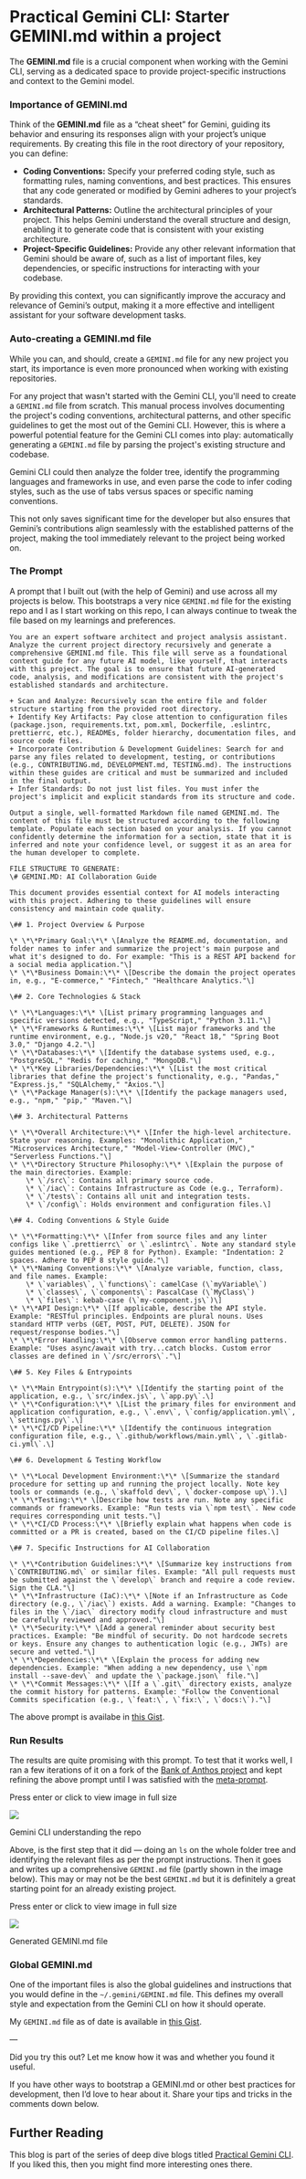 # Practical Gemini CLI: Starter GEMINI.md within a project

The **GEMINI.md** file is a crucial component when working with the Gemini CLI, serving as a dedicated space to provide project-specific instructions and context to the Gemini model.

### Importance of GEMINI.md

Think of the **GEMINI.md** file as a “cheat sheet” for Gemini, guiding its behavior and ensuring its responses align with your project’s unique requirements. By creating this file in the root directory of your repository, you can define:

*   **Coding Conventions:** Specify your preferred coding style, such as formatting rules, naming conventions, and best practices. This ensures that any code generated or modified by Gemini adheres to your project’s standards.
*   **Architectural Patterns:** Outline the architectural principles of your project. This helps Gemini understand the overall structure and design, enabling it to generate code that is consistent with your existing architecture.
*   **Project-Specific Guidelines:** Provide any other relevant information that Gemini should be aware of, such as a list of important files, key dependencies, or specific instructions for interacting with your codebase.

By providing this context, you can significantly improve the accuracy and relevance of Gemini’s output, making it a more effective and intelligent assistant for your software development tasks.

### Auto-creating a GEMINI.md file

While you can, and should, create a `GEMINI.md` file for any new project you start, its importance is even more pronounced when working with existing repositories.

For any project that wasn't started with the Gemini CLI, you'll need to create a `GEMINI.md` file from scratch. This manual process involves documenting the project's coding conventions, architectural patterns, and other specific guidelines to get the most out of the Gemini CLI. However, this is where a powerful potential feature for the Gemini CLI comes into play: automatically generating a `GEMINI.md` file by parsing the project's existing structure and codebase.

Gemini CLI could then analyze the folder tree, identify the programming languages and frameworks in use, and even parse the code to infer coding styles, such as the use of tabs versus spaces or specific naming conventions.

This not only saves significant time for the developer but also ensures that Gemini’s contributions align seamlessly with the established patterns of the project, making the tool immediately relevant to the project being worked on.

### The Prompt

A prompt that I built out (with the help of Gemini) and use across all my projects is below. This bootstraps a very nice `GEMINI.md` file for the existing repo and I as I start working on this repo, I can always continue to tweak the file based on my learnings and preferences.

```
You are an expert software architect and project analysis assistant. Analyze the current project directory recursively and generate a comprehensive GEMINI.md file. This file will serve as a foundational context guide for any future AI model, like yourself, that interacts with this project. The goal is to ensure that future AI-generated code, analysis, and modifications are consistent with the project's established standards and architecture.  
  
+ Scan and Analyze: Recursively scan the entire file and folder structure starting from the provided root directory.  
+ Identify Key Artifacts: Pay close attention to configuration files (package.json, requirements.txt, pom.xml, Dockerfile, .eslintrc, prettierrc, etc.), READMEs, folder hierarchy, documentation files, and source code files.  
+ Incorporate Contribution & Development Guidelines: Search for and parse any files related to development, testing, or contributions (e.g., CONTRIBUTING.md, DEVELOPMENT.md, TESTING.md). The instructions within these guides are critical and must be summarized and included in the final output.  
+ Infer Standards: Do not just list files. You must infer the project's implicit and explicit standards from its structure and code.  
  
Output a single, well-formatted Markdown file named GEMINI.md. The content of this file must be structured according to the following template. Populate each section based on your analysis. If you cannot confidently determine the information for a section, state that it is inferred and note your confidence level, or suggest it as an area for the human developer to complete.  
  
FILE STRUCTURE TO GENERATE:  
\# GEMINI.MD: AI Collaboration Guide  
  
This document provides essential context for AI models interacting with this project. Adhering to these guidelines will ensure consistency and maintain code quality.  
  
\## 1. Project Overview & Purpose  
  
\* \*\*Primary Goal:\*\* \[Analyze the README.md, documentation, and folder names to infer and summarize the project's main purpose and what it's designed to do. For example: "This is a REST API backend for a social media application."\]  
\* \*\*Business Domain:\*\* \[Describe the domain the project operates in, e.g., "E-commerce," "Fintech," "Healthcare Analytics."\]  
  
\## 2. Core Technologies & Stack  
  
\* \*\*Languages:\*\* \[List primary programming languages and specific versions detected, e.g., "TypeScript," "Python 3.11."\]  
\* \*\*Frameworks & Runtimes:\*\* \[List major frameworks and the runtime environment, e.g., "Node.js v20," "React 18," "Spring Boot 3.0," "Django 4.2."\]  
\* \*\*Databases:\*\* \[Identify the database systems used, e.g., "PostgreSQL," "Redis for caching," "MongoDB."\]  
\* \*\*Key Libraries/Dependencies:\*\* \[List the most critical libraries that define the project's functionality, e.g., "Pandas," "Express.js," "SQLAlchemy," "Axios."\]  
\* \*\*Package Manager(s):\*\* \[Identify the package managers used, e.g., "npm," "pip," "Maven."\]  
  
\## 3. Architectural Patterns  
  
\* \*\*Overall Architecture:\*\* \[Infer the high-level architecture. State your reasoning. Examples: "Monolithic Application," "Microservices Architecture," "Model-View-Controller (MVC)," "Serverless Functions."\]  
\* \*\*Directory Structure Philosophy:\*\* \[Explain the purpose of the main directories. Example:  
    \* \`/src\`: Contains all primary source code.  
    \* \`/iac\`: Contains Infrastructure as Code (e.g., Terraform).  
    \* \`/tests\`: Contains all unit and integration tests.  
    \* \`/config\`: Holds environment and configuration files.\]  
  
\## 4. Coding Conventions & Style Guide  
  
\* \*\*Formatting:\*\* \[Infer from source files and any linter configs like \`.prettierrc\` or \`.eslintrc\`. Note any standard style guides mentioned (e.g., PEP 8 for Python). Example: "Indentation: 2 spaces. Adhere to PEP 8 style guide."\]  
\* \*\*Naming Conventions:\*\* \[Analyze variable, function, class, and file names. Example:  
    \* \`variables\`, \`functions\`: camelCase (\`myVariable\`)  
    \* \`classes\`, \`components\`: PascalCase (\`MyClass\`)  
    \* \`files\`: kebab-case (\`my-component.js\`)\]  
\* \*\*API Design:\*\* \[If applicable, describe the API style. Example: "RESTful principles. Endpoints are plural nouns. Uses standard HTTP verbs (GET, POST, PUT, DELETE). JSON for request/response bodies."\]  
\* \*\*Error Handling:\*\* \[Observe common error handling patterns. Example: "Uses async/await with try...catch blocks. Custom error classes are defined in \`/src/errors\`."\]  
  
\## 5. Key Files & Entrypoints  
  
\* \*\*Main Entrypoint(s):\*\* \[Identify the starting point of the application, e.g., \`src/index.js\`, \`app.py\`.\]  
\* \*\*Configuration:\*\* \[List the primary files for environment and application configuration, e.g., \`.env\`, \`config/application.yml\`, \`settings.py\`.\]  
\* \*\*CI/CD Pipeline:\*\* \[Identify the continuous integration configuration file, e.g., \`.github/workflows/main.yml\`, \`.gitlab-ci.yml\`.\]  
  
\## 6. Development & Testing Workflow  
  
\* \*\*Local Development Environment:\*\* \[Summarize the standard procedure for setting up and running the project locally. Note key tools or commands (e.g., \`skaffold dev\`, \`docker-compose up\`).\]  
\* \*\*Testing:\*\* \[Describe how tests are run. Note any specific commands or frameworks. Example: "Run tests via \`npm test\`. New code requires corresponding unit tests."\]  
\* \*\*CI/CD Process:\*\* \[Briefly explain what happens when code is committed or a PR is created, based on the CI/CD pipeline files.\]  
  
\## 7. Specific Instructions for AI Collaboration  
  
\* \*\*Contribution Guidelines:\*\* \[Summarize key instructions from \`CONTRIBUTING.md\` or similar files. Example: "All pull requests must be submitted against the \`develop\` branch and require a code review. Sign the CLA."\]  
\* \*\*Infrastructure (IaC):\*\* \[Note if an Infrastructure as Code directory (e.g., \`/iac\`) exists. Add a warning. Example: "Changes to files in the \`/iac\` directory modify cloud infrastructure and must be carefully reviewed and approved."\]  
\* \*\*Security:\*\* \[Add a general reminder about security best practices. Example: "Be mindful of security. Do not hardcode secrets or keys. Ensure any changes to authentication logic (e.g., JWTs) are secure and vetted."\]  
\* \*\*Dependencies:\*\* \[Explain the process for adding new dependencies. Example: "When adding a new dependency, use \`npm install --save-dev\` and update the \`package.json\` file."\]  
\* \*\*Commit Messages:\*\* \[If a \`.git\` directory exists, analyze the commit history for patterns. Example: "Follow the Conventional Commits specification (e.g., \`feat:\`, \`fix:\`, \`docs:\`)."\]
```

The above prompt is availabe in [this Gist](https://gist.github.com/ksprashu/f68a572d3dc9664b9e92b05203053bac).

### Run Results

The results are quite promising with this prompt. To test that it works well, I ran a few iterations of it on a fork of the [Bank of Anthos project](https://github.com/GoogleCloudPlatform/bank-of-anthos) and kept refining the above prompt until I was satisfied with the [meta-prompt](https://gist.github.com/ksprashu/f68a572d3dc9664b9e92b05203053bac).

Press enter or click to view image in full size

![](https://miro.medium.com/v2/resize:fit:875/1*IZUwm1sUAj-ZzdpZz81cyA.png)

Gemini CLI understanding the repo

Above, is the first step that it did — doing an `ls` on the whole folder tree and identifying the relevant files as per the prompt instructions. Then it goes and writes up a comprehensive `GEMINI.md` file (partly shown in the image below). This may or may not be the best `GEMINI.md` but it is definitely a great starting point for an already existing project.

Press enter or click to view image in full size

![](https://miro.medium.com/v2/resize:fit:875/1*MlespEkvVz6DJR0JtXnCAw.png)

Generated GEMINI.md file

### Global GEMINI.md

One of the important files is also the global guidelines and instructions that you would define in the `~/.gemini/GEMINI.md` file. This defines my overall style and expectation from the Gemini CLI on how it should operate.

My `GEMINI.md` file as of date is available in [this Gist](https://gist.github.com/ksprashu/5ce25ae8e451eccdcc974f4f6cdbf031).

—

Did you try this out? Let me know how it was and whether you found it useful.

If you have other ways to bootstrap a GEMINI.md or other best practices for development, then I’d love to hear about it. Share your tips and tricks in the comments down below.

Further Reading
---------------

This blog is part of the series of deep dive blogs titled [Practical Gemini CLI](/google-cloud/practical-gemini-cli-a-series-of-deep-dives-and-customisations-30afc4766bdf). If you liked this, then you might find more interesting ones there.